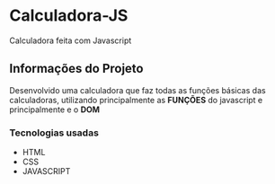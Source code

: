 # Calculadora-JS

Calculadora feita com Javascript

## Informações do Projeto

Desenvolvido uma calculadora que faz todas as funções básicas das calculadoras, utilizando principalmente as **FUNÇÕES** do javascript e principalmente e o **DOM**

### Tecnologias usadas

+ HTML
+ CSS
+ JAVASCRIPT
